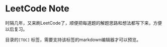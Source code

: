 # LeetCode Note

时隔几年，又来刷LeetCode了，顺便把每道题的解题思路和想法都写下来，方便以后复习。



目录的`[TOC]` 标签，需要支持该标签的markdown编辑器才可以预览。